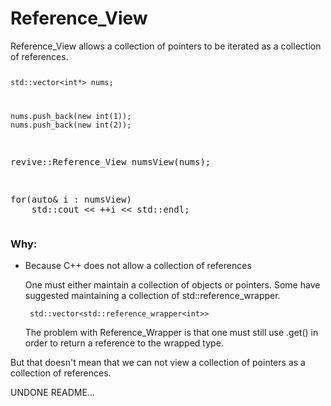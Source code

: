 <H1>Reference_View</H1> 

<p>Reference_View allows a collection of pointers to be iterated as a collection of references.</p>
<pre><code class="language-pascal"><p>std::vector&ltint*&gt nums;</p>
<p>nums.push_back(new int(1));
nums.push_back(new int(2));</code></p>
<p>revive::Reference_View numsView(nums);</p>
<p>for(auto& i : numsView)
    std::cout &lt&lt ++i &lt&lt std::endl;</p></pre>


<h3>Why:</h3>
<ul>
<li><p>Because C++ does not allow a collection of references</p> <p>One must either maintain a collection of objects or pointers.  Some have suggested maintaining a collection of std::reference_wrapper.  
</p><p><code> std::vector&ltstd::reference_wrapper&ltint&gt&gt;</code></p><p>The problem with Reference_Wrapper is that one must still use .get() in order to return a reference to the wrapped type.</p></li>
</ul>
<p>But that doesn't mean that we can not view a collection of pointers as a collection of references. </p>

UNDONE README...

